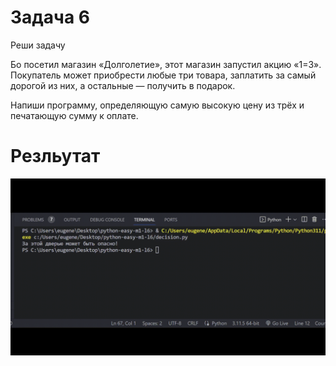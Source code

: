 # Задача 6

Реши задачу

Бо посетил магазин «Долголетие», этот магазин запустил акцию «1=3». Покупатель может приобрести любые три товара, заплатить за самый дорогой из них, а остальные — получить в подарок.

Напиши программу, определяющую самую высокую цену из трёх и печатающую сумму к оплате.

# Резльутат

![1698395518994](image/task/1698395518994.png)
